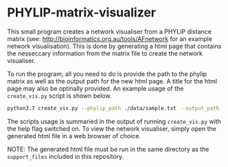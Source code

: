 # PHYLIP-matrix-visualizer

This small program creates a network visualiser from a PHYLIP distance matrix (see: <http://bioinformatics.org.au/tools/AFnetwork> for an example network visualisation). This is done by generating a html page that contains the nesseccary information from the matrix file to create the network visualiser.

To run the program, all you need to do is provide the path to the phylip matrix as well as the output path for the new html page. A title for the html page may also be optinally provided. An example usage of the `create_vis.py` script is shown below.

```bash
python3.7 create_vis.py --phylip_path ./data/sample.txt --output_path ./test.html
```

The scripts usage is summaried in the output of running `create_vis.py` with the help flag switched on. To view the network visualiser, simply open the generated html file in a web browser of choice.

NOTE: The generated html file must be run in the same directory as the `support_files` included in this repository.

